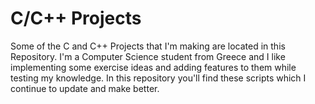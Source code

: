 # C/C++ Projects
Some of the C and C++ Projects that I'm making are located in this Repository.
I'm a Computer Science student from Greece and I like implementing some exercise ideas and adding features to them while testing my knowledge. In this repository you'll find these scripts which I continue to update and make better.
